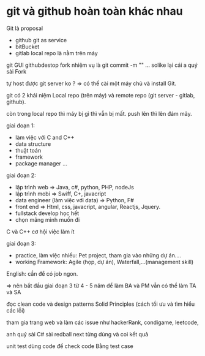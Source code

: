 # git và github hoàn toàn khác nhau

Git là proposal

+ github git as service
+ bitBucket
+ gitlab
local repo là nằm trên máy

git GUI
githubdestop
fork
nhiệm vụ là git commit -m ""
...
solike lại cái
a quý sài Fork

tự host được git server ko ? => có thể
cài một máy chủ và install Git.

git có 2 khái niệm Local repo (trên máy) và remote repo (git server - gitlab, github).

còn trong local repo thì máy bị gì thì vẫn bị mất.
push lên thì lên đám mây.

giai đoạn 1:

+ làm việc với C and C++
+ data structure
+ thuật toán
+ framework
+ package manager
...

giai đoạn 2:

+ lập trình web
=> Java, c#, python, PHP, nodeJs
+ lập trình mobi
=> Swiff, C+, javacript
+ data engineer (làm việc với data)
=> Python, F#
+ front end
=> Html, css, javacript, angular, Reactjs, Jquery.
+ fullstack develop học hết
+ chọn mãng mình muốn đi

C và C++ cơ hội việc làm ít

giai đoạn 3:

+ practice, làm việc nhiều: Pet project, tham gia vào những dự án....
+ working Framework: Agile (họp, dự án), Waterfall,...(management skill)

English: cần để có job ngon.

=> nên bắt đầu giai đoạn 3 từ 4 - 5 năm
để làm BA và PM
vẫn có thể làm TA và SA

đọc clean code và design patterns
Solid Principles (cách tối ưu và tìm hiểu các lỗi)

tham gia trang web và làm các issue như
 hackerRank, condigame, leetcode,

 anh quý sài C#
 sài redball next từng dùng và coi kết quả

unit test dùng code để check code Bằng test case
